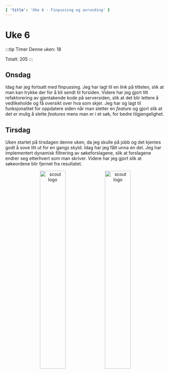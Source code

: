 ```yaml
---
{ 'title': 'Uke 6 - Finpussing og avrunding' }
---
```


# Uke 6

:::tip Timer
Denne uken: 18

Totalt: 205
:::

## Onsdag

Idag har jeg fortsatt med finpussing.
Jeg har lagt til en _link_ på tittelen, slik at man kan trykke der for å bli sendt til forsiden. Videre har jeg gjort litt refaktorering av gjentakende kode på serversiden, slik at det blir lettere å vedlikeholde og få oversikt over hva som skjer.
Jeg har og lagt til funksjonalitet for oppdatere siden når man sletter en _feature_ og gjort slik at det er mulig å slette _features_ mens man er i et søk, for bedre tilgjengelighet.

## Tirsdag

Uken startet på tirsdagen denne uken, da jeg skulle på jobb og det kjentes godt å sove litt ut for en gangs skyld.
Idag har jeg fått unna en del. Jeg har implementert dynamisk filtrering av søkeforslagene, slik at forslagene endrer seg etterhvert som man skriver. Videre har jeg gjort slik at søkeordene blir fjernet fra resultatet.

<p align="center">
<img :src="$withBase('/images/nosearch.png')" alt="scout logo" width="40%">
<img :src="$withBase('/images/search.png')" alt="scout logo" width="40%">
</p>

